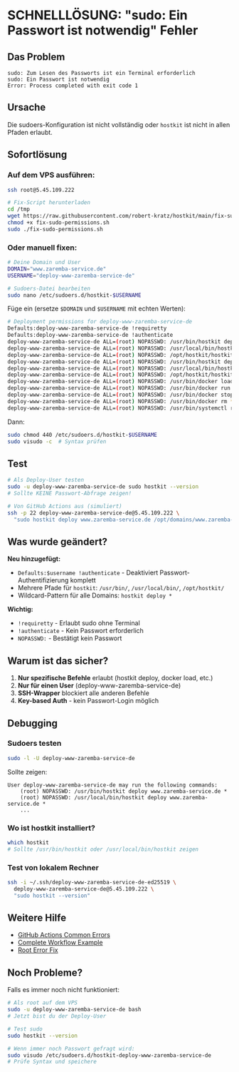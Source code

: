 # SCHNELLLÖSUNG: "sudo: Ein Passwort ist notwendig" Fehler

## Das Problem

```
sudo: Zum Lesen des Passworts ist ein Terminal erforderlich
sudo: Ein Passwort ist notwendig
Error: Process completed with exit code 1
```

## Ursache

Die sudoers-Konfiguration ist nicht vollständig oder `hostkit` ist nicht in allen Pfaden erlaubt.

## Sofortlösung

### Auf dem VPS ausführen:

```bash
ssh root@5.45.109.222

# Fix-Script herunterladen
cd /tmp
wget https://raw.githubusercontent.com/robert-kratz/hostkit/main/fix-sudo-permissions.sh
chmod +x fix-sudo-permissions.sh
sudo ./fix-sudo-permissions.sh
```

### Oder manuell fixen:

```bash
# Deine Domain und User
DOMAIN="www.zaremba-service.de"
USERNAME="deploy-www-zaremba-service-de"

# Sudoers-Datei bearbeiten
sudo nano /etc/sudoers.d/hostkit-$USERNAME
```

Füge ein (ersetze `$DOMAIN` und `$USERNAME` mit echten Werten):

```bash
# Deployment permissions for deploy-www-zaremba-service-de
Defaults:deploy-www-zaremba-service-de !requiretty
Defaults:deploy-www-zaremba-service-de !authenticate
deploy-www-zaremba-service-de ALL=(root) NOPASSWD: /usr/bin/hostkit deploy www.zaremba-service.de *
deploy-www-zaremba-service-de ALL=(root) NOPASSWD: /usr/local/bin/hostkit deploy www.zaremba-service.de *
deploy-www-zaremba-service-de ALL=(root) NOPASSWD: /opt/hostkit/hostkit deploy www.zaremba-service.de *
deploy-www-zaremba-service-de ALL=(root) NOPASSWD: /usr/bin/hostkit deploy *
deploy-www-zaremba-service-de ALL=(root) NOPASSWD: /usr/local/bin/hostkit deploy *
deploy-www-zaremba-service-de ALL=(root) NOPASSWD: /opt/hostkit/hostkit deploy *
deploy-www-zaremba-service-de ALL=(root) NOPASSWD: /usr/bin/docker load
deploy-www-zaremba-service-de ALL=(root) NOPASSWD: /usr/bin/docker run *
deploy-www-zaremba-service-de ALL=(root) NOPASSWD: /usr/bin/docker stop *
deploy-www-zaremba-service-de ALL=(root) NOPASSWD: /usr/bin/docker rm *
deploy-www-zaremba-service-de ALL=(root) NOPASSWD: /usr/bin/systemctl reload nginx
```

Dann:

```bash
sudo chmod 440 /etc/sudoers.d/hostkit-$USERNAME
sudo visudo -c  # Syntax prüfen
```

## Test

```bash
# Als Deploy-User testen
sudo -u deploy-www-zaremba-service-de sudo hostkit --version
# Sollte KEINE Passwort-Abfrage zeigen!

# Von GitHub Actions aus (simuliert)
ssh -p 22 deploy-www-zaremba-service-de@5.45.109.222 \
  "sudo hostkit deploy www.zaremba-service.de /opt/domains/www.zaremba-service.de/deploy/test.tar"
```

## Was wurde geändert?

**Neu hinzugefügt:**

-   `Defaults:$username !authenticate` - Deaktiviert Passwort-Authentifizierung komplett
-   Mehrere Pfade für `hostkit`: `/usr/bin/`, `/usr/local/bin/`, `/opt/hostkit/`
-   Wildcard-Pattern für alle Domains: `hostkit deploy *`

**Wichtig:**

-   `!requiretty` - Erlaubt sudo ohne Terminal
-   `!authenticate` - Kein Passwort erforderlich
-   `NOPASSWD:` - Bestätigt kein Passwort

## Warum ist das sicher?

1. **Nur spezifische Befehle** erlaubt (hostkit deploy, docker load, etc.)
2. **Nur für einen User** (deploy-www-zaremba-service-de)
3. **SSH-Wrapper** blockiert alle anderen Befehle
4. **Key-based Auth** - kein Passwort-Login möglich

## Debugging

### Sudoers testen

```bash
sudo -l -U deploy-www-zaremba-service-de
```

Sollte zeigen:

```
User deploy-www-zaremba-service-de may run the following commands:
    (root) NOPASSWD: /usr/bin/hostkit deploy www.zaremba-service.de *
    (root) NOPASSWD: /usr/local/bin/hostkit deploy www.zaremba-service.de *
    ...
```

### Wo ist hostkit installiert?

```bash
which hostkit
# Sollte /usr/bin/hostkit oder /usr/local/bin/hostkit zeigen
```

### Test von lokalem Rechner

```bash
ssh -i ~/.ssh/deploy-www-zaremba-service-de-ed25519 \
  deploy-www-zaremba-service-de@5.45.109.222 \
  "sudo hostkit --version"
```

## Weitere Hilfe

-   [GitHub Actions Common Errors](./GITHUB_ACTIONS_COMMON_ERRORS.md)
-   [Complete Workflow Example](./github-actions-complete-workflow.yml)
-   [Root Error Fix](./QUICKFIX_ROOT_ERROR.md)

## Noch Probleme?

Falls es immer noch nicht funktioniert:

```bash
# Als root auf dem VPS
sudo -u deploy-www-zaremba-service-de bash
# Jetzt bist du der Deploy-User

# Test sudo
sudo hostkit --version

# Wenn immer noch Passwort gefragt wird:
sudo visudo /etc/sudoers.d/hostkit-deploy-www-zaremba-service-de
# Prüfe Syntax und speichere
```
